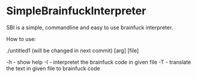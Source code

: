 # SimpleBrainfuckInterpreter
SBI is a simple, commandline and easy to use brainfuck interpreter. 

How to use: 

./untitled1 (will be changed in next commit) [arg] [file]

-h - show help 
-I - interpretet the brainfuck code in given file
-T - translate the text in given file to brainfuck code
